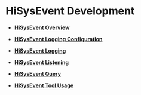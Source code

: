 # HiSysEvent Development<a name="EN-US_TOPIC_0000001195021448"></a>

-   **[HiSysEvent Overview](subsys-dfx-hisysevent-overview.md)**

-   **[HiSysEvent Logging Configuration](subsys-dfx-hisysevent-logging-config.md)**

-   **[HiSysEvent Logging](subsys-dfx-hisysevent-logging.md)**  

-   **[HiSysEvent Listening](subsys-dfx-hisysevent-listening.md)**  

-   **[HiSysEvent Query](subsys-dfx-hisysevent-query.md)**  

-   **[HiSysEvent Tool Usage](subsys-dfx-hisysevent-tool.md)**  


